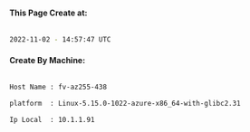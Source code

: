 
   
#### This Page Create at:

```bash

2022-11-02 - 14:57:47 UTC

```

#### Create By Machine:

```bash

Host Name : fv-az255-438

platform  : Linux-5.15.0-1022-azure-x86_64-with-glibc2.31

Ip Local  : 10.1.1.91

```

